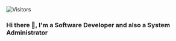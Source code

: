 <img src="http://45.76.145.115:8080/count/tag.svg?url=https://github.com/ne018" alt="Visitors">

### Hi there 👋, I'm a Software Developer and also a System Administrator

<!--
**ne018/ne018** is a ✨ _special_ ✨ repository because its `README.md` (this file) appears on your GitHub profile.

Here are some ideas to get you started:

- 🔭 I’m currently working on ...
- 🌱 I’m currently learning ...
- 👯 I’m looking to collaborate on ...
- 🤔 I’m looking for help with ...
- 💬 Ask me about ...
- 📫 How to reach me: ...
- 😄 Pronouns: ...
- ⚡ Fun fact: ...
-->
